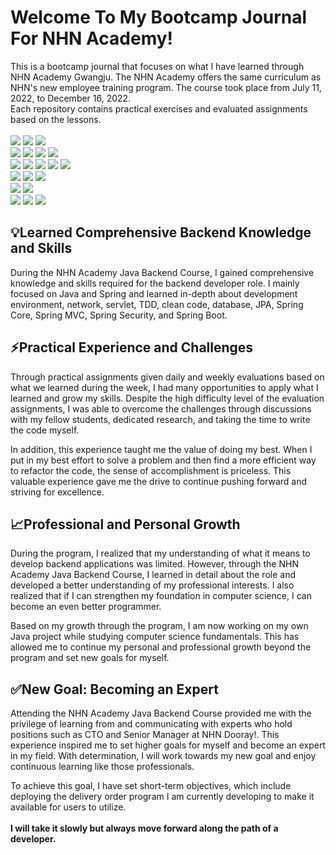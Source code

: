 Welcome To My Bootcamp Journal For NHN Academy!
=================
This is a bootcamp journal that focuses on what I have learned through NHN Academy Gwangju. The NHN Academy offers the same curriculum as NHN's new employee training program. The course took place from July 11, 2022, to December 16, 2022. <br>
Each repository contains practical exercises and evaluated assignments based on the lessons.
<br>
<br>
<a target="_blank"><img src="https://img.shields.io/badge/Java-ED8B00?style=for-the-badge&logo=openjdk&logoColor=white"/></a>
<a target="_blank"><img src="https://img.shields.io/badge/Spring-6DB33F?style=for-the-badge&logo=spring&logoColor=white"/></a>
<a target="_blank"><img src="https://img.shields.io/badge/MySQL-00000F?style=for-the-badge&logo=mysql&logoColor=white"/></a><br>
<img src="https://img.shields.io/badge/spring core-6DB33F?style=for-the-badge&logo=Spring&logoColor=white">
<img src="https://img.shields.io/badge/spring mvc-6DB33F?style=for-the-badge&logo=Spring&logoColor=white">
<img src="https://img.shields.io/badge/springboot-6DB33F?style=for-the-badge&logo=springboot&logoColor=white">
<img src="https://img.shields.io/badge/Spring Security-6DB33F?style=for-the-badge&logo=Spring Security&logoColor=white"><br>
<img src="https://img.shields.io/badge/gradle-02303A?style=for-the-badge&logo=gradle&logoColor=white">
<img src="https://img.shields.io/badge/Apache Maven-C71A36?style=for-the-badge&logo=Apache Maven&logoColor=white">
<img src="https://img.shields.io/badge/network-FF7D00?style=for-the-badge&logoColor=white"/>
<img src="https://img.shields.io/badge/servlet-419EDA?style=for-the-badge&logoColor=white"/>
<img src="https://img.shields.io/badge/database-FFE500?style=for-the-badge&logoColor=white"/><br>
<img src="https://img.shields.io/badge/jdbc-FF9E0F?style=for-the-badge&logoColor=white"/>
<img src="https://img.shields.io/badge/mybatis-FF0000?style=for-the-badge&logoColor=white"/>
<img src="https://img.shields.io/badge/jpa-68BC71?style=for-the-badge&logoColor=white"/><br>
<img src="https://img.shields.io/badge/apache tomcat-F8DC75?style=for-the-badge&logo=apachetomcat&logoColor=white">
<img src="https://img.shields.io/badge/git-F05032?style=for-the-badge&logo=git&logoColor=white"><br>
<img src="https://img.shields.io/badge/html5-E34F26?style=for-the-badge&logo=html5&logoColor=white"> 
<img src="https://img.shields.io/badge/css-1572B6?style=for-the-badge&logo=css3&logoColor=white"> 
<img src="https://img.shields.io/badge/javascript-F7DF1E?style=for-the-badge&logo=javascript&logoColor=black"> 


💡Learned Comprehensive Backend Knowledge and Skills
----------------
During the NHN Academy Java Backend Course, I gained comprehensive knowledge and skills required for the backend developer role. I mainly focused on Java and Spring and learned in-depth about development environment, network, servlet, TDD, clean code, database, JPA, Spring Core, Spring MVC, Spring Security, and Spring Boot.
<br/>


⚡️Practical Experience and Challenges
--------------
Through practical assignments given daily and weekly evaluations based on what we learned during the week, I had many opportunities to apply what I learned and grow my skills. Despite the high difficulty level of the evaluation assignments, I was able to overcome the challenges through discussions with my fellow students, dedicated research, and taking the time to write the code myself.

In addition, this experience taught me the value of doing my best. When I put in my best effort to solve a problem and then find a more efficient way to refactor the code, the sense of accomplishment is priceless. This valuable experience gave me the drive to continue pushing forward and striving for excellence.

📈Professional and Personal Growth
--------------
During the program, I realized that my understanding of what it means to develop backend applications was limited. However, through the NHN Academy Java Backend Course, I learned in detail about the role and developed a better understanding of my professional interests. I also realized that if I can strengthen my foundation in computer science, I can become an even better programmer.

Based on my growth through the program, I am now working on my own Java project while studying computer science fundamentals. This has allowed me to continue my personal and professional growth beyond the program and set new goals for myself.

✅New Goal: Becoming an Expert
--------------
Attending the NHN Academy Java Backend Course provided me with the privilege of learning from and communicating with experts who hold positions such as CTO and Senior Manager at NHN Dooray!. This experience inspired me to set higher goals for myself and become an expert in my field. With determination, I will work towards my new goal and enjoy continuous learning like those professionals.

To achieve this goal, I have set short-term objectives, which include deploying the delivery order program I am currently developing to make it available for users to utilize. <br><br>
**I will take it slowly but always move forward along the path of a developer.**
